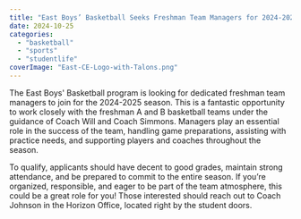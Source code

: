 ```yaml
---
title: "East Boys’ Basketball Seeks Freshman Team Managers for 2024-2025 Season"
date: 2024-10-25
categories: 
  - "basketball"
  - "sports"
  - "studentlife"
coverImage: "East-CE-Logo-with-Talons.png"
---
```


The East Boys' Basketball program is looking for dedicated freshman team managers to join for the 2024-2025 season. This is a fantastic opportunity to work closely with the freshman A and B basketball teams under the guidance of Coach Will and Coach Simmons. Managers play an essential role in the success of the team, handling game preparations, assisting with practice needs, and supporting players and coaches throughout the season.

To qualify, applicants should have decent to good grades, maintain strong attendance, and be prepared to commit to the entire season. If you’re organized, responsible, and eager to be part of the team atmosphere, this could be a great role for you! Those interested should reach out to Coach Johnson in the Horizon Office, located right by the student doors.
